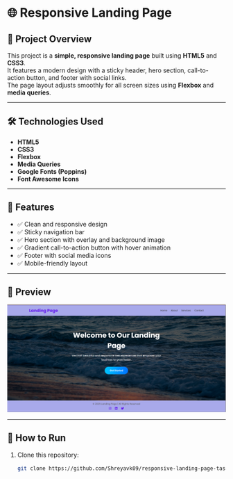 # 🌐 Responsive Landing Page

## 📖 Project Overview
This project is a **simple, responsive landing page** built using **HTML5** and **CSS3**.  
It features a modern design with a sticky header, hero section, call-to-action button, and footer with social links.  
The page layout adjusts smoothly for all screen sizes using **Flexbox** and **media queries**.

---

## 🛠️ Technologies Used
- **HTML5**
- **CSS3**
- **Flexbox**
- **Media Queries**
- **Google Fonts (Poppins)**
- **Font Awesome Icons**

---

## 🎯 Features
- ✅ Clean and responsive design  
- ✅ Sticky navigation bar  
- ✅ Hero section with overlay and background image  
- ✅ Gradient call-to-action button with hover animation  
- ✅ Footer with social media icons  
- ✅ Mobile-friendly layout  

---

## 📸 Preview
![Landing Page Screenshot](./screenshot\task1.png)

---

## 🚀 How to Run
1. Clone this repository:
   ```bash
   git clone https://github.com/Shreyavk09/responsive-landing-page-task1.git



